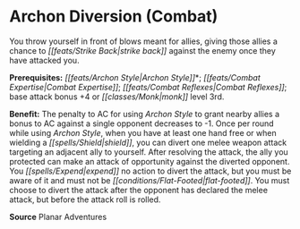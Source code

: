 ﻿---
cssclass: [feats]

---
# Archon Diversion (Combat)

You throw yourself in front of blows meant for allies, giving those allies a chance to _[[feats/Strike Back|strike back]]_ against the enemy once they have attacked you.

**Prerequisites:** _[[feats/Archon Style|Archon Style]]_*; _[[feats/Combat Expertise|Combat Expertise]]_; _[[feats/Combat Reflexes|Combat Reflexes]]_; base attack bonus +4 or _[[classes/Monk|monk]]_ level 3rd.

**Benefit:** The penalty to AC for using _Archon Style_ to grant nearby allies a bonus to AC against a single opponent decreases to -1. Once per round while using _Archon Style_, when you have at least one hand free or when wielding a _[[spells/Shield|shield]]_, you can divert one melee weapon attack targeting an adjacent ally to yourself. After resolving the attack, the ally you protected can make an attack of opportunity against the diverted opponent. You _[[spells/Expend|expend]]_ no action to divert the attack, but you must be aware of it and must not be _[[conditions/Flat-Footed|flat-footed]]_. You must choose to divert the attack after the opponent has declared the melee attack, but before the attack roll is rolled.

**Source** Planar Adventures